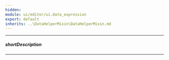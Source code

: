 ```yaml
---
hidden: 
module: ui/editor/ui.data_expression
export: default
inherits: ..\DataHelperMixin\DataHelperMixin.md
---
```

---
##### shortDescription

---
